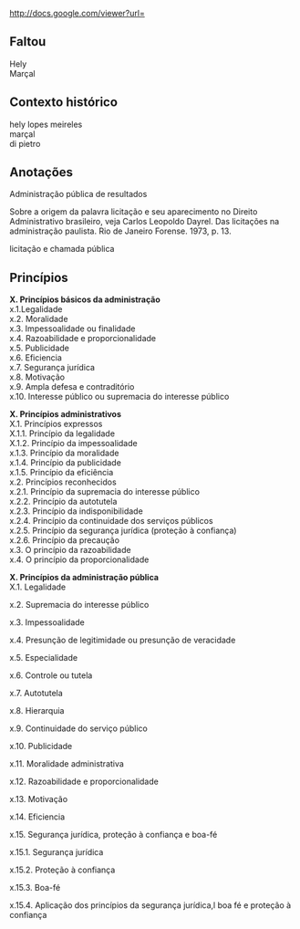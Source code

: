 http://docs.google.com/viewer?url=

Faltou
------
  Hely  
  Marçal

Contexto histórico
------------------
hely lopes meireles  
marçal  
di pietro

Anotações
---------
Administração pública de resultados

Sobre a origem da palavra licitação e seu aparecimento no Direito Administrativo brasileiro, veja Carlos Leopoldo Dayrel. Das licitações na administração paulista. Rio de Janeiro Forense. 1973, p. 13.

licitação e chamada pública

Princípios
----------
**X. Princípios básicos da administração**  
x.1.Legalidade  
x.2. Moralidade  
x.3. Impessoalidade ou finalidade  
x.4. Razoabilidade e proporcionalidade  
x.5. Publicidade  
x.6. Eficiencia  
x.7. Segurança jurídica  
x.8. Motivação  
x.9. Ampla defesa e contraditório  
x.10. Interesse público ou supremacia do interesse público  

**X. Princípios administrativos**  
X.1. Princípios expressos  
X.1.1. Princípio da legalidade  
X.1.2. Princípio da impessoalidade  
x.1.3. Princípio da moralidade  
x.1.4. Princípio da publicidade  
x.1.5. Princípio da eficiência  
x.2. Princípios reconhecidos  
x.2.1. Princípio da supremacia do interesse público  
x.2.2. Princípio da autotutela  
x.2.3. Princípio da indisponibilidade  
x.2.4. Princípio da continuidade dos serviços públicos  
x.2.5. Princípio da segurança jurídica (proteção à confiança)  
x.2.6. Princípio da precaução  
x.3. O princípio da razoabilidade  
x.4. O princípio da proporcionalidade  

**X. Princípios da administração pública**  
X.1. Legalidade

x.2. Supremacia do interesse público

x.3. Impessoalidade

x.4. Presunção de legitimidade ou presunção de veracidade

x.5. Especialidade

x.6. Controle ou tutela

x.7. Autotutela

x.8. Hierarquia

x.9. Continuidade do serviço público

x.10. Publicidade

x.11. Moralidade administrativa

x.12. Razoabilidade e proporcionalidade

x.13. Motivação 

x.14. Eficiencia

x.15. Segurança jurídica, proteção à confiança e boa-fé

x.15.1. Segurança jurídica

x.15.2. Proteção à confiança

x.15.3. Boa-fé

x.15.4. Aplicação dos princípios da segurança jurídica,l boa fé e proteção à confiança
